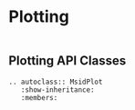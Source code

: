 # Plotting

```{py:currentmodule} jeta.archive.plot
```
## Plotting API Classes

```{eval-rst}
.. autoclass:: MsidPlot
   :show-inheritance:
   :members:
```
